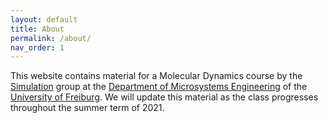 ```yaml
---
layout: default
title: About
permalink: /about/
nav_order: 1
---
```


This website contains material for a Molecular Dynamics course by the [Simulation][simulation] group at the
[Department of Microsystems Engineering][imtek] of the [University of Freiburg][unifreiburg]. We will update
this material as the class progresses throughout the summer term of 2021.


[simulation]: https://www.imtek.de/laboratories/simulation/simulation
[imtek]: https://www.imtek.de/
[unifreiburg]: https://uni-freiburg.de/
